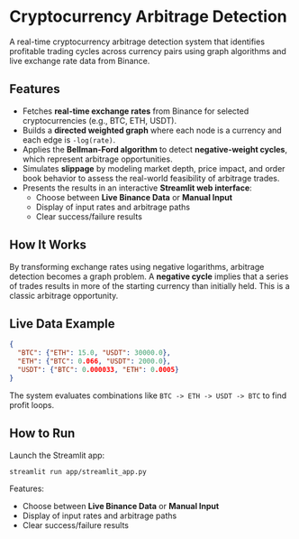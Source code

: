 # Cryptocurrency Arbitrage Detection

A real-time cryptocurrency arbitrage detection system that identifies profitable trading cycles across currency pairs using graph algorithms and live exchange rate data from Binance.

## Features

- Fetches **real-time exchange rates** from Binance for selected cryptocurrencies (e.g., BTC, ETH, USDT).
- Builds a **directed weighted graph** where each node is a currency and each edge is `-log(rate)`.
- Applies the **Bellman-Ford algorithm** to detect **negative-weight cycles**, which represent arbitrage opportunities.
- Simulates **slippage** by modeling market depth, price impact, and order book behavior to assess the real-world feasibility of arbitrage trades.
- Presents the results in an interactive **Streamlit web interface**:
    - Choose between **Live Binance Data** or **Manual Input**
    - Display of input rates and arbitrage paths
    - Clear success/failure results

## How It Works

By transforming exchange rates using negative logarithms, arbitrage detection becomes a graph problem. A **negative cycle** implies that a series of trades results in more of the starting currency than initially held. This is a classic arbitrage opportunity.

## Live Data Example

```json
{
  "BTC": {"ETH": 15.0, "USDT": 30000.0},
  "ETH": {"BTC": 0.066, "USDT": 2000.0},
  "USDT": {"BTC": 0.000033, "ETH": 0.0005}
}
```

The system evaluates combinations like `BTC -> ETH -> USDT -> BTC` to find profit loops.

## How to Run

Launch the Streamlit app:

```bash
streamlit run app/streamlit_app.py
```

Features:

- Choose between **Live Binance Data** or **Manual Input**
- Display of input rates and arbitrage paths
- Clear success/failure results